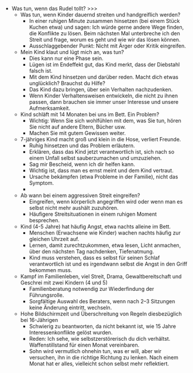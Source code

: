 - Was tun, wenn das Rudel tollt? >>>
    - Was tun, wenn Kinder dauernd streiten und handgreiflich werden?
        - In einer ruhigen Minute zusammen hinsetzen (bei einem Stück Kuchen etwa) und sagen: Ich würde gerne andere Wege finden, die Konflikte zu lösen. Beim nächsten Mal unterbreche ich den Streit und frage, worum es geht und wie wir das lösen können.
        - Ausschlaggebender Punkt: Nicht mit Ärger oder Kritik eingreifen.
    - Mein Kind klaut und lügt mich an, was tun?
        - Dies kann nur eine Phase sein.
        - Lügen ist im Endeffekt gut, das Kind merkt, dass der Diebstahl falsch ist.
        - Mit dem Kind hinsetzen und darüber reden. Macht dich etwas unglücklich? Brauchst du Hilfe?
        - Das Kind dazu bringen, über sein Verhalten nachzudenken.
        - Wenn Kinder Verhaltensweisen entwickeln, die nicht zu ihnen passen, dann brauchen sie immer unser Interesse und unsere Aufmerksamkeit.
    - Kind schläft mit 14 Monaten bei uns im Bett. Ein Problem?
        - Wichtig: Wenn Sie sich wohlfühlen mit dem, was Sie tun, hören Sie nicht auf andere Eltern, Bücher usw. 
        - Machen Sie mit gutem Gewissen weiter.
    - 7-jähriges Kind macht groß und klein in die Hose, verliert Freunde.
        - Ruhig hinsetzen und das Problem erläutern.
        - Erklären, dass das Kind jetzt verantwortlich ist, sich nach so einem Unfall selbst sauberzumachen und umzuziehen. 
        - Sag mir Bescheid, wenn ich dir helfen kann.
        - Wichtig ist, dass man es ernst meint und dem Kind vertraut.
        - Ursache bekämpfen (etwa Probleme in der Familie), nicht das Symptom.
        - 
    - Ab wann bei einem aggressiven Streit eingreifen?
        - Eingreifen, wenn körperlich angegriffen wird oder wenn man es selbst nicht mehr aushält zuzuhören. 
        - Häufigere Streitsituationen in einem ruhigen Moment besprechen.
    - Kind (4-5 Jahre) hat häufig Angst, etwa nachts alleine im Bett.
        - Menschen (Erwachsene wie Kinder) wachen nachts häufig zur gleichen Uhrzeit auf.
        - Lernen, damit zurechtzukommen, etwa lesen, Licht anmachen, über den nächsten Tag nachdenken, Tiefenatmung.
        - Kind muss verstehen, dass es selbst für seinen Schlaf verantwortlich ist und es irgendwann selbst die Angst in den Griff bekommen muss.
    - Kampf im Familienleben, viel Streit, Drama, Gewaltbereitschaft und Geschrei mit zwei Kindern (4 und 5)
        - Familienberatung notwendig zur Wiederfindung der Führungsrolle.
        - Sorgfältige Auswahl des Beraters, wenn nach 2–3 Sitzungen keine Änderung eintritt, wechseln.
    - Hohe Bildschirmzeit und Überschreitung von Regeln diesbezüglich bei 16-Jährigen
        - Schwierig zu beantworten, da nicht bekannt ist, wie 15 Jahre Interessenkonflikte gelöst wurden.
        - Reden: Ich sehe, wie selbstzerstörerisch du dich verhältst. Waffenstillstand für einen Monat vereinbaren.
        - Sohn wird vermutlich ohnehin tun, was er will, aber wir versuchen, ihn in die richtige Richtung zu lenken. Nach einem Monat hat er alles, vielleicht schon selbst mehr reflektiert.
